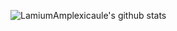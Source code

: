 ![LamiumAmplexicaule's github stats](https://github-readme-stats.vercel.app/api?username=LamiumAmplexicaule&count_private=true)

<!--
**LamiumAmplexicaule/LamiumAmplexicaule** is a ✨ _special_ ✨ repository because its `README.md` (this file) appears on your GitHub profile.

Here are some ideas to get you started:

- 🔭 I’m currently working on ...
- 🌱 I’m currently learning ...
- 👯 I’m looking to collaborate on ...
- 🤔 I’m looking for help with ...
- 💬 Ask me about ...
- 📫 How to reach me: ...
- 😄 Pronouns: ...
- ⚡ Fun fact: ...
-->
